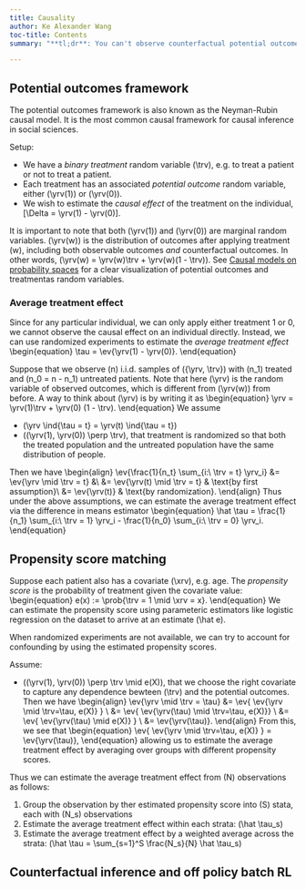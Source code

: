 ```yaml
---
title: Causality
author: Ke Alexander Wang
toc-title: Contents
summary: "**tl;dr**: You can't observe counterfactual potential outcomes, but you can estimate it"

---
```


## Potential outcomes framework

The potential outcomes framework is also known as the Neyman-Rubin causal model.
It is the most common causal framework for causal inference in social sciences.

Setup:

* We have a *binary treatment* random variable \(\trv\), e.g. to treat a patient or not to treat a patient.
* Each treatment has an associated *potential outcome* random variable, either \(\yrv(1)\) or \(\yrv(0)\).
* We wish to estimate the *causal effect* of the treatment on the individual, \[\Delta = \yrv(1) - \yrv(0)\].

It is important to note that both \(\yrv(1)\) and \(\yrv(0)\) are marginal random variables.
\(\yrv(w)\) is the distribution of outcomes after applying treatment \(w\), including both observable outcomes *and* counterfactual outcomes.
In other words, \(\yrv(w) = \yrv(w)\trv + \yrv(w)(1 - \trv)\).
See [Causal models on probability spaces](https://arxiv.org/abs/1907.01672) for a clear visualization of potential outcomes and treatmentas random variables.

### Average treatment effect

Since for any particular individual, we can only apply either treatment 1 or 0, we cannot observe the causal effect on an individual directly.
Instead, we can use randomized experiments to estimate the *average treatment effect*
\begin{equation}
\tau = \ev{\yrv(1) - \yrv(0)}.
\end{equation}

Suppose that we observe \(n\) i.i.d. samples of \(\{\yrv, \trv\}\) with \(n_1\) treated and \(n_0 = n - n_1\) untreated patients.
Note that here \(\yrv\) is the random variable of observed outcomes, which is different from \(\yrv(w)\) from before.
A way to think about \(\yrv\) is by writing it as
\begin{equation}
\yrv = \yrv(1)\trv + \yrv(0) (1 - \trv).
\end{equation}
We assume

* \(\yrv \ind{\tau = t} = \yrv(t) \ind{\tau = t}\)
* \((\yrv(1), \yrv(0)) \perp \trv\), that treatment is randomized so that both the treated population and the untreated population have the same distribution of people.

Then we have
\begin{align}
\ev{\frac{1}{n_t} \sum_{i:\ \trv = t} \yrv_i} &= \ev{\yrv \mid \trv = t} &\\
    &= \ev{\yrv(t) \mid \trv = t} & \text{by first assumption}\\
    &= \ev{\yrv(t)} & \text{by randomization}.
\end{align}
Thus under the above assumptions, we can estimate the average treatment effect via the difference in means estimator
\begin{equation}
\hat \tau = \frac{1}{n_1} \sum_{i:\ \trv = 1} \yrv_i - \frac{1}{n_0} \sum_{i:\ \trv = 0} \yrv_i.
\end{equation}

## Propensity score matching

Suppose each patient also has a covariate \(\xrv\), e.g. age.
The *propensity score* is the probability of treatment given the covariate value: 
\begin{equation}
e(x) := \prob{\trv = 1 \mid \xrv = x}.
\end{equation}
We can estimate the propensity score using parameteric estimators like logistic regression on the dataset to arrive at an estimate \(\hat e\).

When randomized experiments are not available, we can try to account for confounding by using the estimated propensity scores.

Assume:

* \((\yrv(1), \yrv(0)) \perp \trv \mid e(X)\), that we choose the right covariate to capture any dependence bewteen \(\trv\) and the potential outcomes.
Then we have
\begin{align}
\ev{\yrv \mid \trv = \tau} &= \ev{ \ev{\yrv \mid \trv=\tau, e(X)} } \\
    &= \ev{ \ev{\yrv(\tau) \mid \trv=\tau, e(X)}} \\
    &= \ev{ \ev{\yrv(\tau) \mid  e(X)} } \\
    &= \ev{\yrv(\tau)}.
\end{align}
From this, we see that
\begin{equation}
\ev{ \ev{\yrv \mid \trv=\tau, e(X)} } = \ev{\yrv(\tau)},
\end{equation}
allowing us to estimate the average treatment effect by averaging over groups with different propensity scores.

Thus we can estimate the average treatment effect from \(N\) observations as follows:

1. Group the observation by ther estimated propensity score into \(S\) stata, each with \(N_s\) observations
2. Estimate the average treatment effect within each strata: \(\hat \tau_s\)
3. Estimate the average treatment effect by a weighted average across the strata: \(\hat \tau = \sum_{s=1}^S \frac{N_s}{N} \hat \tau_s\)

## Counterfactual inference and off policy batch RL

